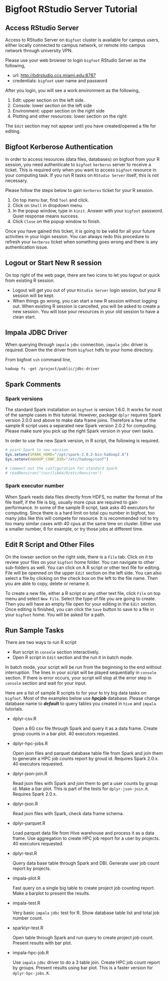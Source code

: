 # Bigfoot RStudio Server Tutorial

## Access RStudio Server

Access to RStudio Server on `Bigfoot` cluster is available for campus users, either locally connected to campus network, or remote into campus network through university VPN.

Please use your web browser to login `bigfoot` RStudio Server as the following,

* url: http://bdrstudio.ccs.miami.edu:8787
* credentials: `bigfoot` user name and password

After you login, you will see a work environment as the following,

1. Edit: upper section on the left side. 
2. Console: lower section on the left side
3. Environment: upper section on the right side
4. Plotting and other resources: lower section on the right

The `Edit` section may not appear until you have created/opened a file for editing.

## Bigfoot Kerberose Authentication

In order to access resources (data files, databases) on bigfoot from your R session, you need authenticate to `bigfoot` `kerberos` server to receive a ticket. This is required only when you want to access `bigfoot` resource in your computing task. If you run R tasks on `RStudio Server` itself, this is not necessary.

Please follow the steps below to gain `kerberos` ticket for your R session.

1. On top menu bar, find `Tool` and click.
2. Click on `Shell` in dropdown menu.
3. In the popup window, type in `kinit`. Answer with your `bigfoot` password. Quiet response means success.
4. Click `Close` on the popup window to finish.

Once you have gained this ticket, it is going to be valid for all your future activities in your login session. You can always redo this procedure to refresh your `kerberos` ticket when something goes wrong and there is any authentication issue.

## Logout or Start New R session

On top right of the web page, there are two icons to let you logout or quick from existing R session.

* Logout will get you out of your `RStudio Server` login session, but your R session will be kept.
* When things go wrong, you can start a new R session without logging out. When existing R session is cancelled, you will be asked to create a new session. You will lose your resources in your old session to have a clean start.

## Impala JDBC Driver

When querying through `impala` `jdbc` connection, `impala` `jdbc` driver is required. Down the the driver from `bigfoot` hdfs to your home directory. 

From bigfoot `ssh` command line, 

```
hadoop fs -get /project/public/jdbc-driver
```

## Spark Comments

### Spark versions

The standard Spark installation on `bigfoot` is version 1.6.0. It works for most of the sample cases in this tutorial. However, package `dplyr` requires Spark version 2.0.0 and above to make data frame joins. Therefore a few of the sample R script uses a separated new Spark version 2.0.2 for computing. Please make sure you pick up the right Spark version in your own tasks.

In order to use the new Spark version, in R script, the following is required.

```R
# point Spark to new version
Sys.setenv(SPARK_HOME="/opt/spark-2.0.2-bin-hadoop2.6")
Sys.setenv(HADOOP_CONF_DIR="/etc/hadoop/conf")

# comment out the configuration for standard Spark
# readRenviron("/usr/lib64/R/etc/Renviron")
```

### Spark executor number

When Spark reads data files directly from HDFS, no matter the format of the file itself, if the file is big, usually more cpus are required to gain performance. In some of the sample R script, task asks 40 executors for computing. Since there is a hard limit on total cpu number in bigfoot, too many jobs like this will compete for resource. It is recommended not to try too many similar cases with 40 cpus at the same time on cluster. Either use a smaller number, 6 for example, or try those jobs at different time.  

## Edit R Script and Other Files

On the lowser section on the right side, there is a `File` tab. Click on it to review your files on your `bigfoot` home folder. You can navigate to other sub-folders as well. You can click on A R script or other text file for editing. File will be openned on the upper `Edit` section on the left side. You can also select a file by clicking on the check box on the left to the file name. Then you are able to copy, delete or rename it.

To create a new file, either a R script or any other text file, click `File` on top menu and select `New File`. Select the type of file you are going to create. Then you will have an empty file open for your editing in the `Edit` section. Once editing is finished, you can click the `Save` button to save to a file in your `bigfoot` home. You will be asked for a path.

## Run Sample Tasks

There are two ways to run R script

* Run script in `console` section interactively.
* Open R script in `Edit` section and the run it in batch mode.

In batch mode, your script will be run from the beginning to the end without interruption. The lines in your script will be played sequentially in `console` section. If there is error occurs, your script will stop at the error step in `console` section and wait for your input.

Here are a list of sample R scripts to for your to try big data tasks on `bigfoot`. Most of the examples below use ***hpcjob*** database. Please change database name to ***default*** to query tables you created in `hive` and `impala` tutorials.

* dplyr-csv.R
    
    Open a 6G csv file through Spark and query it as a data frame. Create group counts in a bar plot. 40 executors requested.
    
* dplyr-hpc-jobs.R

    Open json files and parquet database table file from Spark and join them to generate a HPC job counts report by groud id. Requires Spark 2.0.x. 40 executors requested.

* dplyr-json-join.R

    Read json files with Spark and join them to get a user counts by group id. Make a bar plot. This is part of the tests for `dplyr-json-join.R`. Requires Spark 2.0.x.
    
* dplyr-json.R

    Read json files with Spark, check data frame schema.

* dplyr-parquet.R

    Load parquet data file from Hive warehouse and process it as a data frame. Use aggregation to create HPC job report for a user by projects. 40 executors requested.
    
* dplyr-test.R

    Query data base table through Spark and DBI. Generate user job count report by projects.
    
* impala-plot.R

    Fast query on a single big table to create project job counting report. Make a barplot to present the results.

* impala-test.R

   Very basic `impala` `jdbc` test for R. Show database table list and total job number count.
   
* sparklyr-test.R

    Open table through Spark and run query to create project job count. Present results with bar plot.
    
* impala-hpc-job.R

    Use `impala` `jdbc` driver to do a 3 table join. Create HPC job count report by groups. Present results using bar plot. This is a faster version for `dplyr-hpc-jobs.R`.

